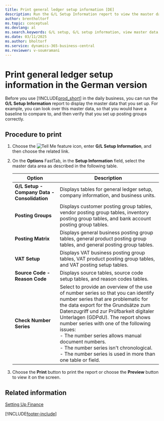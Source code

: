 ```yaml
---
title: Print general ledger setup information [DE]
description: Run the G/L Setup Information report to view the master data before using the German version of Business Central.
author: brentholtorf
ms.topic: conceptual
ms.devlang: al
ms.search.keywords: G/L setup, G/L setup information, view master data, GDPdU, German version
ms.date: 03/11/2025
ms.author: bholtorf
ms.service: dynamics-365-business-central
ms.reviewer: v-soumramani
---
```


# Print general ledger setup information in the German version

Before you use [!INCLUDE[prod_short](../../includes/prod_short.md)] in the daily business, you can run the **G/L Setup Information** report to display the master data that you set up. For example, you can look over this master data, so that you would have a baseline to compare to, and then verify that you set up posting groups correctly.  

## Procedure to print

1. Choose the ![Tell Me feature](../../media/ui-search/search_small.png "Tell me what you want to do") icon, enter **G/L Setup Information**, and then choose the related link.  
1. On the **Options** FastTab, in the **Setup Information** field, select the master data area as described in the following table.  

    |Option|Description|  
    |-------------------------------------|---------------------------------------|  
    |**G/L Setup - Company Data - Consolidation**|Displays tables for general ledger setup, company information, and business units.|  
    |**Posting Groups**|Displays customer posting group tables, vendor posting group tables, inventory posting group tables, and bank account posting group tables.|  
    |**Posting Matrix**|Displays general business posting group tables, general product posting group tables, and general posting group tables.|  
    |**VAT Setup**|Displays VAT business posting group tables, VAT product posting group tables, and VAT posting setup tables.|  
    |**Source Code - Reason Code**|Displays source tables, source code setup tables, and reason codes tables.|  
    |**Check Number Series**|Select to provide an overview of the use of number series so that you can identify number series that are problematic for the data export for the Grundsätze zum Datenzugriff und zur Prüfbarkeit digitaler Unterlagen (GDPdU). The report shows number series with one of the following issues:<br/>- The number series allows manual document numbers.<br/>- The number series isn't chronological.<br/>- The number series is used in more than one table or field.|  

1. Choose the **Print** button to print the report or choose the **Preview** button to view it on the screen.  

## Related information

[Setting Up Finance](../../finance-setup-finance.md)

[!INCLUDE[footer-include](../../includes/footer-banner.md)]
